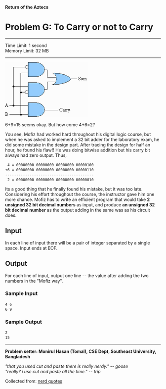 **Return of the Aztecs**

# Problem G: 	 To Carry or not to Carry #
---
Time Limit: 1 second  
Memory Limit: 32 MB

---

![](img/diagram.gif)	

6+9=15 seems okay. But how come 4+6=2?

You see, Mofiz had worked hard throughout his digital logic course, but when he was asked to implement a 32 bit adder for the laboratory exam, he did some mistake in the design part. After tracing the design for half an hour, he found his flaw!! He was doing bitwise addition but his carry bit always had zero output. Thus,

```
 4 = 00000000 00000000 00000000 00000100
+6 = 00000000 00000000 00000000 00000110
----------------------------------------
 2 = 00000000 00000000 00000000 00000010
```

Its a good thing that he finally found his mistake, but it was too late. Considering his effort throughout the course, the instructor gave him one more chance. Mofiz has to write an efficient program that would take **2 unsigned 32 bit decimal numbers** as input, and produce **an unsigned 32 bit decimal number** as the output adding in the same was as his circuit does.

## Input ##

In each line of input there will be a pair of integer separated by a single space. Input ends at EOF.

## Output ##

For each line of input, output one line -- the value after adding the two numbers in the "Mofiz way".

### Sample Input ###
```
4 6
6 9
```

### Sample Output ###
```
2
15
```
---
**Problem setter: Monirul Hasan (Tomal), CSE Dept, Southeast University, Bangladesh**  

*"that you used cut and paste there is really nerdy." -- goose*  
*"really? i use cut and paste all the time." -- trip*  

Collected from: [nerd quotes](http://www.madeofglass.com/invention/quote/)